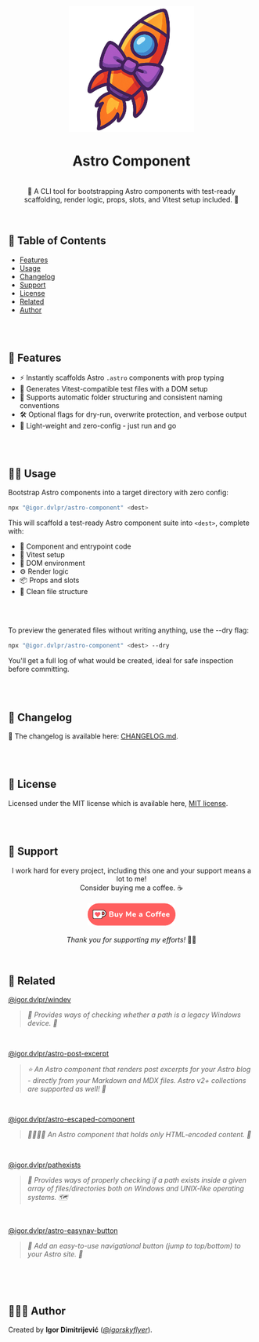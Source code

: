 <div align="center">
  <img src="https://raw.githubusercontent.com/igorskyflyer/npm-astro-component/main/assets/astro-component.png" alt="Icon of Astro Component" width="256" height="256">
<h1 align="center">Astro Component</h1>
</div>

<br>

<div align="center">
  🚀 A CLI tool for bootstrapping Astro components with test-ready scaffolding, render logic, props, slots, and Vitest setup included.  🧪
</div>

<br>
<br>

## 📃 Table of Contents

- [Features](#-features)
- [Usage](#-usage)
- [Changelog](#-changelog)
- [Support](#-support)
- [License](#-license)
- [Related](#-related)
- [Author](#-author)

<br>
<br>

## 🤖 Features

- ⚡ Instantly scaffolds Astro `.astro` components with prop typing
- 🧪 Generates Vitest-compatible test files with a DOM setup
- 🧩 Supports automatic folder structuring and consistent naming conventions
- 🛠️ Optional flags for dry-run, overwrite protection, and verbose output
- 🌌 Light-weight and zero-config - just run and go

<br>
<br>

## 🕵🏼 Usage

Bootstrap Astro components into a target directory with zero config:

```bash
npx "@igor.dvlpr/astro-component" <dest>
```

This will scaffold a test-ready Astro component suite into `<dest>`, complete with:

- 🚀 Component and entrypoint code
- 🧪 Vitest setup
- 🧩 DOM environment
- ⚙️ Render logic
- 📦 Props and slots
- 🧼 Clean file structure

<br>
<br>

To preview the generated files without writing anything, use the --dry flag:

```bash
npx "@igor.dvlpr/astro-component" <dest> --dry
```

You'll get a full log of what would be created, ideal for safe inspection before committing.

<br>
<br>

## 📝 Changelog

📑 The changelog is available here: [CHANGELOG.md](https://github.com/igorskyflyer/npm-astro-component/blob/main/CHANGELOG.md).

<br>
<br>

## 🪪 License

Licensed under the MIT license which is available here, [MIT license](https://github.com/igorskyflyer/npm-astro-component/blob/main/LICENSE.txt).

<br>
<br>

## 💖 Support

<div align="center">
  I work hard for every project, including this one and your support means a lot to me!
  <br>
  Consider buying me a coffee. ☕
  <br>
  <br>
  <a href="https://ko-fi.com/igorskyflyer" target="_blank"><img src="https://raw.githubusercontent.com/igorskyflyer/igorskyflyer/main/assets/ko-fi.png" alt="Donate to igorskyflyer" width="180" height="46"></a>
  <br>
  <br>
  <em>Thank you for supporting my efforts!</em> 🙏😊
</div>

<br>
<br>

## 🧬 Related

[@igor.dvlpr/windev](https://www.npmjs.com/package/@igor.dvlpr/windev)

> _🍃 Provides ways of checking whether a path is a legacy Windows device. 💾_

<br>

[@igor.dvlpr/astro-post-excerpt](https://www.npmjs.com/package/@igor.dvlpr/astro-post-excerpt)

> _⭐ An Astro component that renders post excerpts for your Astro blog - directly from your Markdown and MDX files. Astro v2+ collections are supported as well! 💎_

<br>

[@igor.dvlpr/astro-escaped-component](https://www.npmjs.com/package/@igor.dvlpr/astro-escaped-component)

> _🏃🏻‍♂️‍➡️ An Astro component that holds only HTML-encoded content. 📜_

<br>

[@igor.dvlpr/pathexists](https://www.npmjs.com/package/@igor.dvlpr/pathexists)

> _🧲 Provides ways of properly checking if a path exists inside a given array of files/directories both on Windows and UNIX-like operating systems. 🗺_

<br>

[@igor.dvlpr/astro-easynav-button](https://www.npmjs.com/package/@igor.dvlpr/astro-easynav-button)

> _🧭 Add an easy-to-use navigational button (jump to top/bottom) to your Astro site. 🔼_

<br>
<br>
<br>

## 👨🏻‍💻 Author

Created by **Igor Dimitrijević** ([_@igorskyflyer_](https://github.com/igorskyflyer/)).
